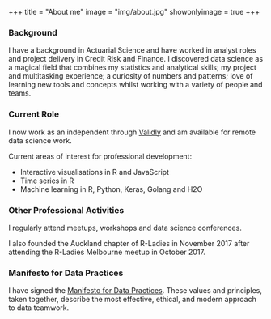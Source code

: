 +++
title = "About me"
image = "img/about.jpg"
showonlyimage = true
+++

### Background

I have a background in Actuarial Science and have worked in analyst roles and project delivery in Credit Risk and Finance. I discovered data science as a magical field that combines my statistics and analytical skills; my project and multitasking experience; a curiosity of numbers and patterns; love of learning new tools and concepts whilst working with a variety of people and teams.

### Current Role

I now work as an independent through [Validly](http://www.validly.co/) and am available for remote data science work.

Current areas of interest for professional development:  

+ Interactive visualisations in R and JavaScript  
+ Time series in R  
+ Machine learning in R, Python, Keras, Golang and H2O

### Other Professional Activities

I regularly attend meetups, workshops and data science conferences.

I also founded the Auckland chapter of R-Ladies in November 2017 after attending the R-Ladies Melbourne meetup in October 2017.

### Manifesto for Data Practices

I have signed the [Manifesto for Data Practices](https://datapractices.org/manifesto/). These values and principles, taken together, describe the most effective, ethical, and modern approach to data teamwork.

[1]: /img/about.jpg
